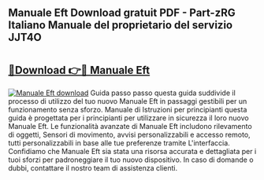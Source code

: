 ## Manuale Eft Download gratuit PDF - Part-zRG Italiano Manuale del proprietario del servizio JJT4O

# <h2><a href="http://dfdlgwq.blite.top/?on=Manuale+Eft">🔗Download 👉🔴 Manuale Eft</a></h2>

[![Manuale Eft download](https://i.imgur.com/lujVjoI.png)](http://dfdlgwq.blite.top/?on=Manuale+Eft)
Guida passo passo questa guida suddivide il processo di utilizzo del tuo nuovo Manuale Eft in passaggi gestibili per un funzionamento senza sforzo. Manuale di Istruzioni per principianti questa guida è progettata per i principianti per utilizzare in sicurezza il loro nuovo Manuale Eft. Le funzionalità avanzate di Manuale Eft includono rilevamento di oggetti, Sensori di movimento, avvisi personalizzabili e accesso remoto, tutti personalizzabili in base alle tue preferenze tramite L'interfaccia. Confidiamo che Manuale Eft sia stata una risorsa accurata e dettagliata per i tuoi sforzi per padroneggiare il tuo nuovo dispositivo. In caso di domande o dubbi, contattare il nostro team di assistenza clienti.
